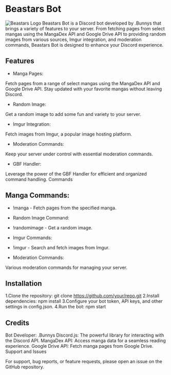 # Beastars Bot
![Beastars Logo](https://upload.wikimedia.org/wikipedia/commons/thumb/a/aa/BEASTARS_logo.svg/2560px-BEASTARS_logo.svg.png)
Beastars Bot is a Discord bot developed by .Bunnys that brings a variety of features to your server. From fetching pages from select mangas using the MangaDex API and Google Drive API to providing random images from various sources, Imgur integration, and moderation commands, Beastars Bot is designed to enhance your Discord experience.

## Features
- Manga Pages:

Fetch pages from a range of select mangas using the MangaDex API and Google Drive API.
Stay updated with your favorite mangas without leaving Discord.
- Random Image:

Get a random image to add some fun and variety to your server.
- Imgur Integration:

Fetch images from Imgur, a popular image hosting platform.
- Moderation Commands:

Keep your server under control with essential moderation commands.
- GBF Handler:

Leverage the power of the GBF Handler for efficient and organized command handling.
Commands
## Manga Commands:

- !manga - Fetch pages from the specified manga.
- Random Image Command:

- !randomimage - Get a random image.
- Imgur Commands:

- !imgur  - Search and fetch images from Imgur.
- Moderation Commands:

Various moderation commands for managing your server.

## Installation
1.Clone the repository: git clone https://github.com/your/repo.git
2.Install dependencies: npm install
3.Configure your bot token, API keys, and other settings in config.json.
4.Run the bot: npm start

## Credits
Bot Developer: .Bunnys
Discord.js: The powerful library for interacting with the Discord API.
MangaDex API: Access manga data for a seamless reading experience.
Google Drive API: Fetch manga pages from Google Drive.
Support and Issues

For support, bug reports, or feature requests, please open an issue on the GitHub repository.

